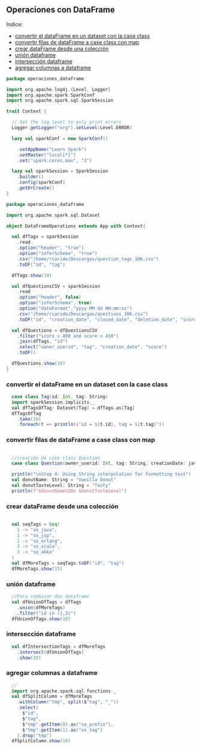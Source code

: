 ## Operaciones con DataFrame

Indice:  
- [convertir el dataFrame en un dataset con la case class](#convertir-el-dataFrame-en-un-dataset-con-la-case-class)
- [convertir filas de dataFrame a case class con map](#convertir-filas-de-dataFrame-a-case-class-con-map)
- [crear dataFrame desde una colección](#crear-dataFrame-desde-una-colección)
- [unión dataframe](#unión-dataframe)  
- [intersección dataframe](#intersección-dataframe)    
- [agregar columnas a dataframe](#agregar-columnas-a-dataframe)    

```scala
package operaciones_dataframe

import org.apache.log4j.{Level, Logger}
import org.apache.spark.SparkConf
import org.apache.spark.sql.SparkSession

trait Context {

  // Set the log level to only print errors
  Logger.getLogger("org").setLevel(Level.ERROR)

  lazy val sparkConf = new SparkConf()

    .setAppName("Learn Spark")
    .setMaster("local[*]")
    .set("spark.cores.max", "2")

  lazy val sparkSession = SparkSession
    .builder()
    .config(sparkConf)
    .getOrCreate()
}
```
```scala
package operaciones_dataframe

import org.apache.spark.sql.Dataset

object DataFrameOperations extends App with Context{

  val dfTags = sparkSession
    .read
    .option("header", "true")
    .option("inferSchema", "true")
    .csv("/home/rcaride/Descargas/question_tags_10K.csv")
    .toDF("id", "tag")

  dfTags.show(10)

  val dfQuestionsCSV = sparkSession
    .read
    .option("header", false)
    .option("inferSchema", true)
    .option("dateFormat","yyyy-MM-dd HH:mm:ss")
    .csv("/home/rcaride/Descargas/questions_10K.csv")
    .toDF("id", "creation_date", "closed_date", "deletion_date", "score", "owner_userid", "answer_count")

  val dfQuestions = dfQuestionsCSV
    .filter("score > 400 and score < 410")
    .join(dfTags, "id")
    .select("owner_userid", "tag", "creation_date", "score")
    .toDF()

  dfQuestions.show(10)
}
```
### convertir el dataFrame en un dataset con la case class
```scala
  case class Tag(id: Int, tag: String)
  import sparkSession.implicits._
  val dfTagsOfTag: Dataset[Tag] = dfTags.as[Tag]
  dfTagsOfTag
    .take(10)
    .foreach(t => println(s"id = ${t.id}, tag = ${t.tag}"))
```
### convertir filas de dataFrame a case class con map
```scala
  
  //creación de case class Question
  case class Question(owner_userid: Int, tag: String, creationDate: java.sql.Timestamp, score: Int)

  println("\nStep 4: Using String interpolation for formatting text")
  val donutName: String = "Vanilla Donut"
  val donutTasteLevel: String = "Tasty"
  println(f"$donutName%20s $donutTasteLevel")
```
### crear dataFrame desde una colección
```scala
  
  val seqTags = Seq(
    1 -> "so_java",
    1 -> "so_jsp",
    2 -> "so_erlang",
    3 -> "so_scala",
    3 -> "so_akka"
  )
  val dfMoreTags = seqTags.toDF("id", "tag")
  dfMoreTags.show(15)
```
### unión dataframe 
```scala
  //Para combinar dos dataframe
  val dfUnionOfTags = dfTags
    .union(dfMoreTags)
    .filter("id in (1,3)")
  dfUnionOfTags.show(10)
```
### intersección dataframe
```scala
  val dfIntersectionTags = dfMoreTags
    .intersect(dfUnionOfTags)
    .show(10)
```
### agregar columnas a dataframe
```scala
  //
  import org.apache.spark.sql.functions._
  val dfSplitColumn = dfMoreTags
    .withColumn("tmp", split($"tag", "_"))
    .select(
      $"id",
      $"tag",
      $"tmp".getItem(0).as("so_prefix"),
      $"tmp".getItem(1).as("so_tag")
    ).drop("tmp")
  dfSplitColumn.show(10)
```
